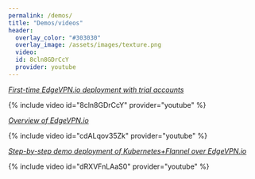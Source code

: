 ```yaml
---
permalink: /demos/
title: "Demos/videos"
header:
  overlay_color: "#303030"
  overlay_image: /assets/images/texture.png
  video:
  id: 8cln8GDrCcY
  provider: youtube
---
```




*[<i class="fab fa-youtube" aria-hidden="true"></i> First-time EdgeVPN.io deployment with trial accounts](
https://www.youtube.com/watch?v=8cln8GDrCcY)*

{% include video id="8cln8GDrCcY" provider="youtube" %}

*[<i class="fab fa-youtube" aria-hidden="true"></i> Overview of EdgeVPN.io](
https://www.youtube.com/watch?v=cdALqov35Zk)*

{% include video id="cdALqov35Zk" provider="youtube" %}


*[<i class="fab fa-youtube" aria-hidden="true"></i> Step-by-step demo deployment of Kubernetes+Flannel over EdgeVPN.io](
https://www.youtube.com/watch?v=dRXVFnLAaS0)*

{% include video id="dRXVFnLAaS0" provider="youtube" %}
